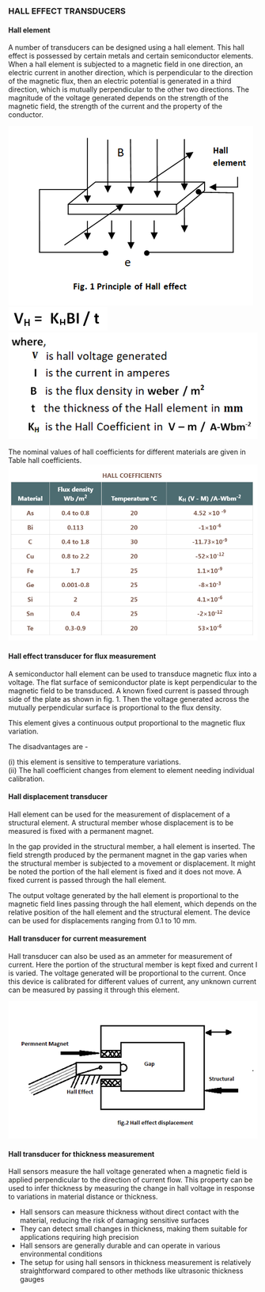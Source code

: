 ### HALL EFFECT TRANSDUCERS

#### Hall element

A number of transducers can be designed using a hall element. This hall effect is possessed by certain metals and certain semiconductor elements. When a hall element is subjected to a magnetic field in one direction, an electric current in another direction, which is perpendicular to the direction of the magnetic flux, then an electric potential is generated in a third direction, which is mutually perpendicular to the other two directions. The magnitude of the voltage generated depends on the strength of the magnetic field, the strength of the current and the property of the conductor.

![*Turbine_constr2*](images/Newhalleffectexp.png)
<br>
![*Turbine_constr2*](images/formula.png)
<br>
![*Turbine_constr2*](images/where.png)


The nominal values of hall coefficients for different materials are given in Table hall coefficients.
<br>
![*Turbine_constr2*](images/table.png)


#### Hall effect transducer for flux measurement
A semiconductor hall element can be used to transduce magnetic flux into a voltage. The flat surface of semiconductor plate is kept perpendicular to the magnetic field to be transduced. A known fixed current is passed through side of the plate as shown in fig. 1. Then the voltage generated across the mutually perpendicular surface is proportional to the flux density.

This element gives a continuous output proportional to the magnetic flux variation.

The disadvantages are -

(i) this element is sensitive to temperature variations.<br>
(ii) The hall coefficient changes from element to element needing individual calibration.

#### Hall displacement transducer
Hall element can be used for the measurement of displacement of a structural element. A structural member whose displacement is to be measured is fixed with a permanent magnet.

In the gap provided in the structural member, a hall element is inserted. The field strength produced by the permanent magnet in the gap varies when the structural member is subjected to a movement or displacement. It might be noted the portion of the hall element is fixed and it does not move. A fixed current is passed through the hall element.

The output voltage generated by the hall element is proportional to the magnetic field lines passing through the hall element, which depends on the relative position of the hall element and the structural element. The device can be used for displacements ranging from 0.1 to 10 mm.

#### Hall transducer for current measurement
Hall transducer can also be used as an ammeter for measurement of current. Here the portion of the structural member is kept fixed and current I is varied. The voltage generated will be proportional to the current. Once this device is calibrated for different values of current, any unknown current can be measured by passing it through this element.

![*Turbine_constr2*](images/hallDisplacement.png)

#### Hall transducer for thickness measurement
Hall sensors measure the hall voltage generated when a magnetic field is applied perpendicular to the direction of current flow. This property can be used to infer thickness by measuring the change in hall voltage in response to variations in material distance or thickness.

- Hall sensors can measure thickness without direct contact with the material, reducing the risk of damaging sensitive surfaces
- They can detect small changes in thickness, making them suitable for applications requiring high precision
- Hall sensors are generally durable and can operate in various environmental conditions
- The setup for using hall sensors in thickness measurement is relatively straightforward compared to other methods like ultrasonic thickness gauges
